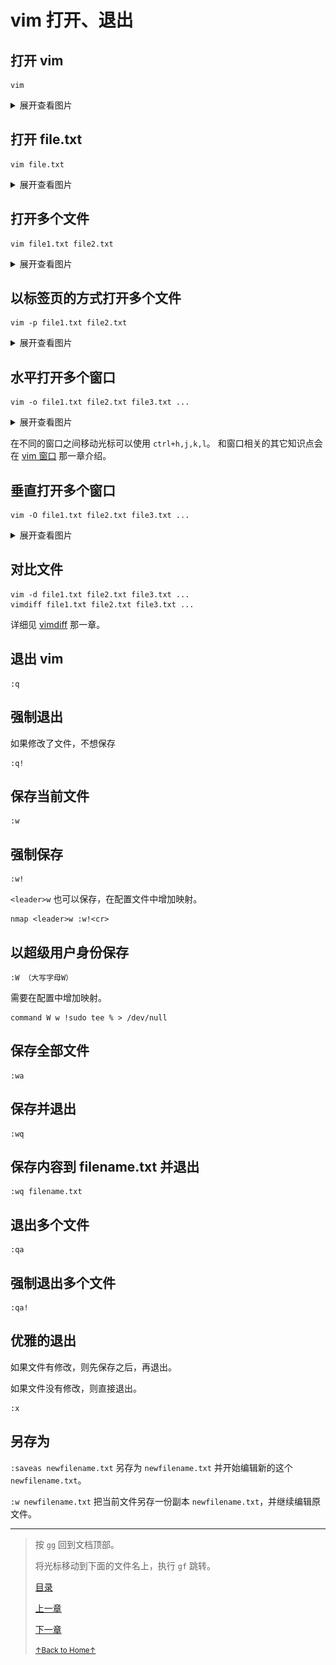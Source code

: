 # vim 打开、退出

## 打开 vim

```
vim
```

<details>
<summary>展开查看图片</summary>
<img src="../../images/vim_1.1_open_01.gif" alt="vim_1.1_open_01.gif" />
</details>

## 打开 file.txt

```
vim file.txt
```

<details>
<summary>展开查看图片</summary>
<img src="../../images/vim_1.1_open_02.gif" alt="vim_1.1_open_02.gif" />
</details>

## 打开多个文件

```
vim file1.txt file2.txt
```

<details>
<summary>展开查看图片</summary>
<img src="../../images/vim_1.1_open_03.gif" alt="vim_1.1_open_03.gif" />
</details>

## 以标签页的方式打开多个文件

```
vim -p file1.txt file2.txt
```

<details>
<summary>展开查看图片</summary>
<img src="../../images/vim_1.1_open_04.gif" alt="vim_1.1_open_04.gif" />
</details>

## 水平打开多个窗口

```
vim -o file1.txt file2.txt file3.txt ...
```

<details>
<summary>展开查看图片</summary>
<img src="../../images/vim_1.1_open_05.gif" alt="vim_1.1_open_05.gif" />
</details>

在不同的窗口之间移动光标可以使用 `ctrl+h,j,k,l`。
和窗口相关的其它知识点会在 [vim 窗口](README_vim_1.7_windows.md) 那一章介绍。

## 垂直打开多个窗口

```
vim -O file1.txt file2.txt file3.txt ...
```

<details>
<summary>展开查看图片</summary>
<img src="../../images/vim_1.1_open_05.gif" alt="vim_1.1_open_05.gif" />
</details>

## 对比文件

```
vim -d file1.txt file2.txt file3.txt ...
vimdiff file1.txt file2.txt file3.txt ...
```

详细见 [vimdiff](README_vim_2_vimdiff.md) 那一章。

## 退出 vim

```
:q
```

## 强制退出

如果修改了文件，不想保存

```
:q!
```

## 保存当前文件

```
:w
```

## 强制保存

```
:w!
```

`<leader>w` 也可以保存，在配置文件中增加映射。

```
nmap <leader>w :w!<cr>
```

## 以超级用户身份保存

```
:W （大写字母W）
```

需要在配置中增加映射。

```
command W w !sudo tee % > /dev/null
```

## 保存全部文件

```
:wa
```

## 保存并退出

```
:wq
```

## 保存内容到 filename.txt 并退出

```
:wq filename.txt
```

## 退出多个文件

```
:qa
```

## 强制退出多个文件

```
:qa!
```

## 优雅的退出

如果文件有修改，则先保存之后，再退出。

如果文件没有修改，则直接退出。

```
:x
```

## 另存为

`:saveas newfilename.txt` 另存为 `newfilename.txt` 并开始编辑新的这个 `newfilename.txt`。

`:w newfilename.txt` 把当前文件另存一份副本 `newfilename.txt`，并继续编辑原文件。

* * *

> 按 `gg` 回到文档顶部。
>
> 将光标移动到下面的文件名上，执行 `gf` 跳转。
>
> [目录](README.md)
>
> [上一章](README_02_how_to_use_this_document.mdmd)
>
> [下一章](README_vim_1.2_move_cursor.md)
>
> <a href='https://github.com/MDGSF/MyVim'><small>↑Back to Home↑</small></a>

